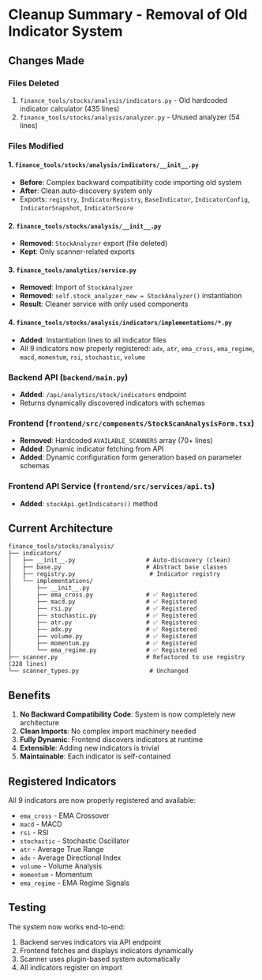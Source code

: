 # Cleanup Summary - Removal of Old Indicator System

## Changes Made

### Files Deleted
1. `finance_tools/stocks/analysis/indicators.py` - Old hardcoded indicator calculator (435 lines)
2. `finance_tools/stocks/analysis/analyzer.py` - Unused analyzer (54 lines)

### Files Modified

#### 1. `finance_tools/stocks/analysis/indicators/__init__.py`
- **Before**: Complex backward compatibility code importing old system
- **After**: Clean auto-discovery system only
- Exports: `registry`, `IndicatorRegistry`, `BaseIndicator`, `IndicatorConfig`, `IndicatorSnapshot`, `IndicatorScore`

#### 2. `finance_tools/stocks/analysis/__init__.py`
- **Removed**: `StockAnalyzer` export (file deleted)
- **Kept**: Only scanner-related exports

#### 3. `finance_tools/analytics/service.py`
- **Removed**: Import of `StockAnalyzer`
- **Removed**: `self.stock_analyzer_new = StockAnalyzer()` instantiation
- **Result**: Cleaner service with only used components

#### 4. `finance_tools/stocks/analysis/indicators/implementations/*.py`
- **Added**: Instantiation lines to all indicator files
- All 9 indicators now properly registered: `adx`, `atr`, `ema_cross`, `ema_regime`, `macd`, `momentum`, `rsi`, `stochastic`, `volume`

### Backend API (`backend/main.py`)
- **Added**: `/api/analytics/stock/indicators` endpoint
- Returns dynamically discovered indicators with schemas

### Frontend (`frontend/src/components/StockScanAnalysisForm.tsx`)
- **Removed**: Hardcoded `AVAILABLE_SCANNERS` array (70+ lines)
- **Added**: Dynamic indicator fetching from API
- **Added**: Dynamic configuration form generation based on parameter schemas

### Frontend API Service (`frontend/src/services/api.ts`)
- **Added**: `stockApi.getIndicators()` method

## Current Architecture

```
finance_tools/stocks/analysis/
├── indicators/
│   ├── __init__.py                    # Auto-discovery (clean)
│   ├── base.py                        # Abstract base classes
│   ├── registry.py                     # Indicator registry
│   └── implementations/
│       ├── __init__.py
│       ├── ema_cross.py               # ✅ Registered
│       ├── macd.py                    # ✅ Registered
│       ├── rsi.py                     # ✅ Registered
│       ├── stochastic.py              # ✅ Registered
│       ├── atr.py                     # ✅ Registered
│       ├── adx.py                     # ✅ Registered
│       ├── volume.py                  # ✅ Registered
│       ├── momentum.py                # ✅ Registered
│       └── ema_regime.py              # ✅ Registered
├── scanner.py                         # Refactored to use registry (228 lines)
└── scanner_types.py                    # Unchanged
```

## Benefits

1. **No Backward Compatibility Code**: System is now completely new architecture
2. **Clean Imports**: No complex import machinery needed
3. **Fully Dynamic**: Frontend discovers indicators at runtime
4. **Extensible**: Adding new indicators is trivial
5. **Maintainable**: Each indicator is self-contained

## Registered Indicators

All 9 indicators are now properly registered and available:
- `ema_cross` - EMA Crossover
- `macd` - MACD
- `rsi` - RSI
- `stochastic` - Stochastic Oscillator
- `atr` - Average True Range
- `adx` - Average Directional Index
- `volume` - Volume Analysis
- `momentum` - Momentum
- `ema_regime` - EMA Regime Signals

## Testing

The system now works end-to-end:
1. Backend serves indicators via API endpoint
2. Frontend fetches and displays indicators dynamically
3. Scanner uses plugin-based system automatically
4. All indicators register on import

